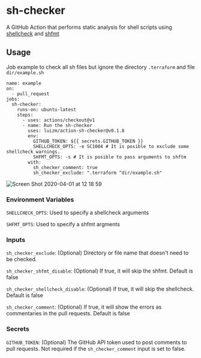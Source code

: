# sh-checker

A GitHub Action that performs static analysis for shell scripts using [shellcheck](https://github.com/koalaman/shellcheck) and [shfmt](https://github.com/mvdan/sh)

## Usage

Job example to check all sh files but ignore the directory `.terraform` and file `dir/example.sh`

```
name: example
on:
  - pull_request
jobs:
  sh-checker:
    runs-on: ubuntu-latest
    steps:
      - uses: actions/checkout@v1
      - name: Run the sh-checker
        uses: luizm/action-sh-checker@v0.1.8
        env:
          GITHUB_TOKEN: ${{ secrets.GITHUB_TOKEN }}
          SHELLCHECK_OPTS: -e SC1004 # It is posible to exclude some shellcheck warnings.
          SHFMT_OPTS: -s # It is posible to pass arguments to shftm
        with:
          sh_checker_comment: true
          sh_checker_exclude: ".terraform ^dir/example.sh"
```

![Screen Shot 2020-04-01 at 12 18 59](https://user-images.githubusercontent.com/6004689/78155536-f9a8a080-7413-11ea-8b5c-2c96484feb61.png)

### Environment Variables 

`SHELLCHECK_OPTS`: Used to specify a shellcheck arguments

`SHFMT_OPTS`: Used to specify a shfmt argments

### Inputs

`sh_checker_exclude`: (Optional) Directory or file name that doesn't need to be checked.

`sh_checker_shfmt_disable`: (Optional) If true, it will skip the shfmt. Default is false

`sh_checker_shellcheck_disable`: (Optional) If true, it will skip the shellcheck. Default is false

`sh_checker_comment`: (Optional) If true, it will show the errors as commentaries in the pull requests. Default is false

### Secrets

`GITHUB_TOKEN`: (Optional) The GitHub API token used to post comments to pull requests. Not required if the `sh_checker_comment` input is set to false.
